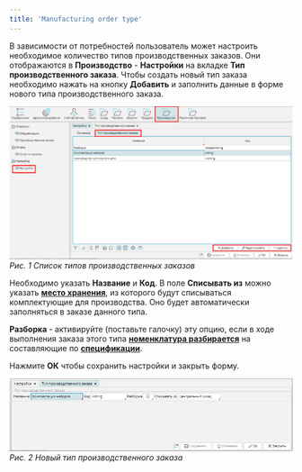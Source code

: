 ```yaml
---
title: 'Manufacturing order type'
---
```


В зависимости от потребностей пользователь может настроить необходимое количество типов производственных заказов. Они отображаются в **Производство** - **Настройки** на вкладке **Тип производственного заказа**. Чтобы создать новый тип заказа необходимо нажать на кнопку **Добавить** и заполнить данные в форме нового типа производственного заказа.

![](images/Manufacturing_order_type_1.png)
*Рис. 1 Список типов производственных заказов*

  

Необходимо указать **Название** и **Код**. В поле **Списывать из** можно указать [**место хранения**](Location_settings.md), из которого будут списываться комплектующие для производства. Оно будет автоматически заполняться в заказе данного типа.

**Разборка** - активируйте (поставьте галочку) эту опцию, если в ходе выполнения заказа этого типа [**номенклатура разбирается**](Unbuild_order.md) на составляющие по [**спецификации**](Bills_of_Materials.md).

Нажмите **ОК** чтобы сохранить настройки и закрыть форму.

![](images/Manufacturing_order_type_2.png)
*Рис. 2 Новый тип производственного заказа*

  

  

  


